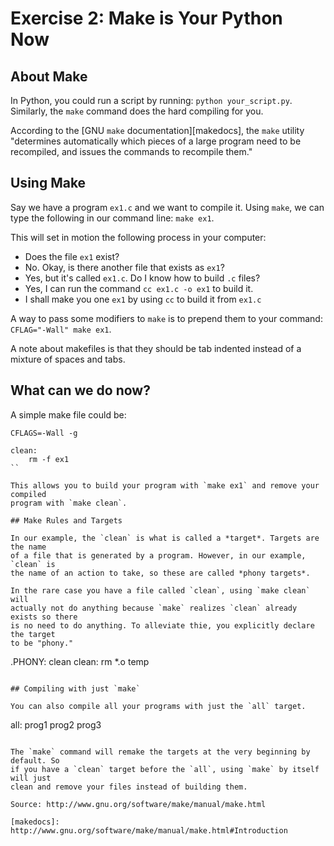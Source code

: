 # Exercise 2: Make is Your Python Now

## About Make

In Python, you could run a script by running: `python your_script.py`.
Similarly, the `make` command does the hard compiling for you.

According to the [GNU `make` documentation][makedocs], the `make` utility
"determines automatically which pieces of a large program need to be recompiled,
and issues the commands to recompile them."

## Using Make

Say we have a program `ex1.c` and we want to compile it. Using `make`, we can
type the following in our command line: `make ex1`. 

This will set in motion the following process in your computer:

- Does the file `ex1` exist?
- No. Okay, is there another file that exists as `ex1`?
- Yes, but it's called `ex1.c`. Do I know how to build `.c` files?
- Yes, I can run the command `cc ex1.c -o ex1` to build it.
- I shall make you one `ex1` by using `cc` to build it from `ex1.c`

A way to pass some modifiers to `make` is to prepend them to your command:
`CFLAG="-Wall" make ex1`.

A note about makefiles is that they should be tab indented instead of a mixture
of spaces and tabs. 

## What can we do now?

A simple make file could be:

```
CFLAGS=-Wall -g

clean:
    rm -f ex1
``

This allows you to build your program with `make ex1` and remove your compiled
program with `make clean`. 

## Make Rules and Targets

In our example, the `clean` is what is called a *target*. Targets are the name
of a file that is generated by a program. However, in our example, `clean` is
the name of an action to take, so these are called *phony targets*. 

In the rare case you have a file called `clean`, using `make clean` will
actually not do anything because `make` realizes `clean` already exists so there
is no need to do anything. To alleviate thie, you explicitly declare the target
to be "phony."

```
.PHONY: clean
clean:
    rm *.o temp
```

## Compiling with just `make`

You can also compile all your programs with just the `all` target.

```
all: prog1 prog2 prog3
```

The `make` command will remake the targets at the very beginning by default. So
if you have a `clean` target before the `all`, using `make` by itself will just
clean and remove your files instead of building them.

Source: http://www.gnu.org/software/make/manual/make.html

[makedocs]: http://www.gnu.org/software/make/manual/make.html#Introduction
